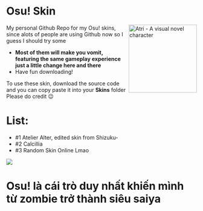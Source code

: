 # Osu! Skin

<img src="https://media.discordapp.net/attachments/917752246811365397/919221808539004958/atelieravatar1.5x.png?width=749&height=749" align="right" 
     alt="Atri - A visual novel character" width="180" height="180">

My personal Github Repo for my Osu! skins, since alots of people are using Github now so I guess I should try some

* **Most of them will make you vomit, featuring the same gameplay experience just a little change here and there**
* Have fun downloading! 

To use these skin, download the source code and you can copy paste it into your **Skins** folder
Please do credit 😉

# List:

* #1 Atelier Alter, edited skin from Shizuku- 
* #2 Calcillia 
* #3 Random Skin Online Lmao

<img src="https://media.discordapp.net/attachments/903876655125237800/972473400725491732/unknown.png?width=1440&height=548">

# Osu! là cái trò duy nhất khiến mình từ zombie trở thành siêu saiya